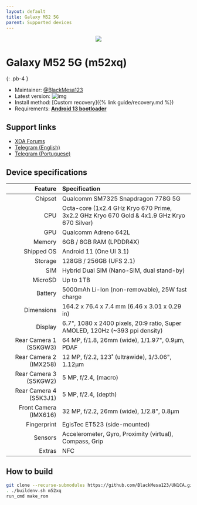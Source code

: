 ```yaml
---
layout: default
title: Galaxy M52 5G
parent: Supported devices
---
```


<p align="center">
  <img loading="lazy" src="/assets/images/m52.png"/>
</p>

# Galaxy M52 5G (m52xq)
{: .pb-4 }
- Maintainer: [@BlackMesa123](https://github.com/BlackMesa123)
- Latest version: ![img](https://img.shields.io/github/v/release/BlackMesa123/UN1CA?filter=m52xq*&style=flat-square&color=89bcff)
- Install method: [Custom recovery]({% link guide/recovery.md %})
- Requirements: [**Android 13 bootloader**](https://github.com/BlackMesa123/proprietary_vendor_samsung_m52xq/releases)

## Support links

- [XDA Forums](https://xdaforums.com/f/samsung-galaxy-m52-5g.12703/)
- [Telegram (English)](https://t.me/m52development)
- [Telegram (Portuguese)](https://t.me/galaxym52brasil)

## Device specifications

| Feature                | Specification                                                                             |
| ---------------------: | :---------------------------------------------------------------------------------------- |
| Chipset                | Qualcomm SM7325 Snapdragon 778G 5G                                                        |
| CPU                    | Octa-core (1x2.4 GHz Kryo 670 Prime, 3x2.2 GHz Kryo 670 Gold & 4x1.9 GHz Kryo 670 Silver) |
| GPU                    | Qualcomm Adreno 642L                                                                      |
| Memory                 | 6GB / 8GB RAM (LPDDR4X)                                                                   |
| Shipped OS             | Android 11 (One UI 3.1)                                                                   |
| Storage                | 128GB / 256GB (UFS 2.1)                                                                   |
| SIM                    | Hybrid Dual SIM (Nano-SIM, dual stand-by)                                                 |
| MicroSD                | Up to 1TB                                                                                 |
| Battery                | 5000mAh Li-Ion (non-removable), 25W fast charge                                           |
| Dimensions             | 164.2 x 76.4 x 7.4 mm (6.46 x 3.01 x 0.29 in)                                             |
| Display                | 6.7", 1080 x 2400 pixels, 20:9 ratio, Super AMOLED, 120Hz (~393 ppi density)              |
| Rear Camera 1 (S5KGW3) | 64 MP, f/1.8, 26mm (wide), 1/1.97", 0.9µm, PDAF                                           |
| Rear Camera 2 (IMX258) | 12 MP, f/2.2, 123˚ (ultrawide), 1/3.06", 1.12µm                                           |
| Rear Camera 3 (S5KGW2) | 5 MP, f/2.4, (macro)                                                                      |
| Rear Camera 4 (S5K3J1) | 5 MP, f/2.4, (depth)                                                                      |
| Front Camera (IMX616)  | 32 MP, f/2.2, 26mm (wide), 1/2.8", 0.8µm                                                  |
| Fingerprint            | EgisTec ET523 (side-mounted)                                                              |
| Sensors                | Accelerometer, Gyro, Proximity (virtual), Compass, Grip                                   |
| Extras                 | NFC                                                                                       |

## How to build

```bash
git clone --recurse-submodules https://github.com/BlackMesa123/UN1CA.git && cd UN1CA
. ./buildenv.sh m52xq
run_cmd make_rom
```
